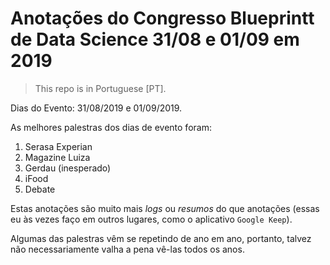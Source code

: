 # Anotações do Congresso Blueprintt de Data Science 31/08 e 01/09 em 2019

> This repo is in Portuguese [PT].

Dias do Evento: 31/08/2019 e 01/09/2019.

As melhores palestras dos dias de evento foram:

1. Serasa Experian
1. Magazine Luiza
1. Gerdau (inesperado)
1. iFood
1. Debate

Estas anotações são muito mais *logs* ou *resumos* do que anotações (essas eu às vezes faço em outros lugares, como o aplicativo `Google Keep`).

Algumas das palestras vêm se repetindo de ano em ano, portanto, talvez não necessariamente valha a pena vê-las todos os anos.